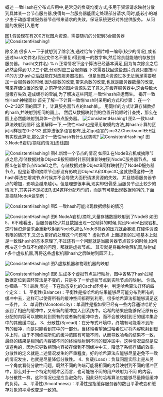 概述
一致Hash在分布式应用中,是常见的负载均衡方式,多用于资源请求映射分散到具体某一台节点服务器,使得每一台服务器能固定处理部分请求,同时,能较小的减少由于动态增减服务器节点带来请求的失效，保证系统更好对外提供服务。
从问题的发展引入思考

图1.假设现在有200万张图片资源，需要随机的分配到3台服务器
![ConsistentHashing1](images/ConsistentHashing1.jpg)

除余法
很多人一下子就想到了除余法,通过给每个图片唯一编号(较少的情况),或者通过hash文件名(假设文件名不重复)得到唯一的数字串,然后除余就能随机存放到服务器。
hash(文件名) % n
正常情况下这个算法已经基本满足,因为每次除余之后必然会得到0,1,2三个数,分别对应三台服务器,下次需要找回这些图片资源只要按同样的方式hash之后就能在对应服务器找到。
但是当图片资源过多无法满足需要增加一台服务器的时候,因为除数的改变,带来余数的改变,也就是服务器数量的改变,带来存储位置的改变,之前存储的图片资源失去了意义,在缓存服务器中,这会导致大量缓存失效,造成缓存的雪崩,为了解决这些问题,一致性hash应运而生。
揭开一致性Hash神秘面纱
首先了解一下计算一致性hash时采用的方式和步骤：
在一个0~2^32区间的圆环上，计算服务器节点的hash值,。
用同样的方式计算存储数据的hash,并映射到相同的圆上。
然后从数据映射到的位置开始顺时针查找，那么在圆上必然能映射到具体一台节点服务器。
![ConsistentHashing1](images/ConsistentHashing2.jpg)
图2.一致hash算法映射到圆环
这里解释一下,一致性Hash也是采用取模的方法,其hash计算的区间同样是在0~2^32,这算法很多语言都有,比如go语言的crc32.ChecksumIEEE就有实现此算法,那么这个一致性hash有什么优势呢?
![ConsistentHashing1](images/ConsistentHashing3.jpg)
图3.NodeB宕机/摘除的情况(虚线圆)

![ConsistentHashing1](images/ConsistentHashing4.jpg)
图4.新增一个节点的情况
如图3.在NodeB宕机或摘除节点之后,存储数据对象ObjectB按照顺时针原则重新映射到NodeC服务器节点。
如图4.在新增节点NodeD之后，存储数据对象ObjectB同样映射到了NodeD服务器节点，但是新增和摘除节点都没有影响到ObjectA和ObjectC,这就使得这种一致hash算法在增减节点时候并不会导致大面积请求资源的失效。
并且随着服务器节点的增加，影响会越来越小。但是理想很丰满,现实却很骨感,当服务节点比较少的情况下,其实并不是如图3,图4这样分配均匀的，而是有可能出现数据倾斜的,下面拿摘除NodeA做举例：

![ConsistentHashing1](images/ConsistentHashing5.jpg)
图5.一致hash可能出现数据倾斜的情况

![ConsistentHashing1](images/ConsistentHashing6.jpg)
图6.NodeA宕机/摘除,大量存储数据映射到了NodeB
如图5、6不难看出，当服务器较少并且数据出现一定倾斜的时候,假设NodeA出现宕机,这时候资源请求会重新映射到NodeB,那么NodeB机器的压力就会暴涨,在硬件资源有限的情况下,又怎么更好的处理这个问题呢？
虚拟节点
上面提到的过程基本上就是一致性hash的基本原理了,不过还有一个问题就是当服务器节点较少的时候,如何解决这个负载不均衡的问题，那就是虚拟节点。
其实就是将每台物理机器,映射成n多个虚拟机器,再将这些虚拟机器hash之后映射到圆环上。

![ConsistentHashing1](images/ConsistentHashing7.jpg)
图7.虚拟机器和物理机器的映射

![ConsistentHashing1](images/ConsistentHashing8.jpg)
图8.生成多个虚拟节点进行映射，图中省略了hash过程
数据定位到圆环算法是不变的，只是多了一步虚拟节点到实际节点的映射。
你品,你细品一下!!
最后,表述一下在动态变化的Cache环境中，判定哈希算法好坏的四个定义：
1、平衡性(Balance)：平衡性是指哈希的结果能够尽可能分布到所有的缓冲中去，这样可以使得所有的缓冲空间都得到利用。很多哈希算法都能够满足这一条件。
2、单调性(Monotonicity)：单调性是指如果已经有一些内容通过哈希分派到了相应的缓冲中，又有新的缓冲加入到系统中。哈希的结果应能够保证原有已分配的内容可以被映射到原有的或者新的缓冲中去，而不会被映射到旧的缓冲集合中的其他缓冲区。
3、分散性(Spread)：在分布式环境中，终端有可能看不到所有的缓冲，而是只能看到其中的一部分。当终端希望通过哈希过程将内容映射到缓冲上时，由于不同终端所见的缓冲范围有可能不同，从而导致哈希的结果不一致，最终的结果是相同的内容被不同的终端映射到不同的缓冲区中。这种情况显然是应该避免的，因为它导致相同内容被存储到不同缓冲中去，降低了系统存储的效率。分散性的定义就是上述情况发生的严重程度。好的哈希算法应能够尽量避免不一致的情况发生，也就是尽量降低分散性。
4、负载(Load)：负载问题实际上是从另一个角度看待分散性问题。既然不同的终端可能将相同的内容映射到不同的缓冲区中，那么对于一个特定的缓冲区而言，也可能被不同的用户映射为不同 的内容。与分散性一样，这种情况也是应当避免的，因此好的哈希算法应能够尽量降低缓冲的负荷。
4、平滑性(Smoothness)：平滑性是指缓存服务器的数目平滑改变和缓存对象的平滑改变是一致的。
